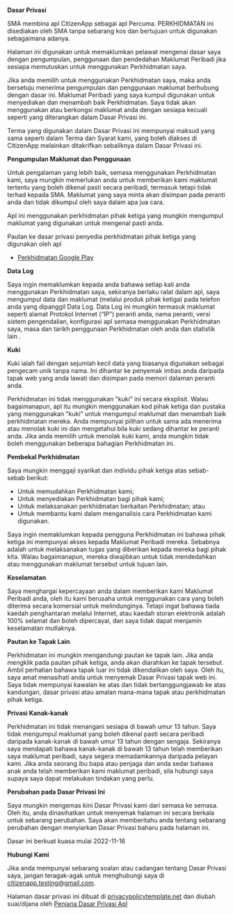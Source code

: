 **Dasar Privasi**

SMA membina apl CitizenApp sebagai apl Percuma. PERKHIDMATAN ini disediakan oleh SMA tanpa sebarang kos dan bertujuan untuk digunakan sebagaimana adanya.

Halaman ini digunakan untuk memaklumkan pelawat mengenai dasar saya dengan pengumpulan, penggunaan dan pendedahan Maklumat Peribadi jika sesiapa memutuskan untuk menggunakan Perkhidmatan saya.

Jika anda memilih untuk menggunakan Perkhidmatan saya, maka anda bersetuju menerima pengumpulan dan penggunaan maklumat berhubung dengan dasar ini. Maklumat Peribadi yang saya kumpul digunakan untuk menyediakan dan menambah baik Perkhidmatan. Saya tidak akan menggunakan atau berkongsi maklumat anda dengan sesiapa kecuali seperti yang diterangkan dalam Dasar Privasi ini.

Terma yang digunakan dalam Dasar Privasi ini mempunyai maksud yang sama seperti dalam Terma dan Syarat kami, yang boleh diakses di CitizenApp melainkan ditakrifkan sebaliknya dalam Dasar Privasi ini.

**Pengumpulan Maklumat dan Penggunaan**

Untuk pengalaman yang lebih baik, semasa menggunakan Perkhidmatan kami, saya mungkin memerlukan anda untuk memberikan kami maklumat tertentu yang boleh dikenal pasti secara peribadi, termasuk tetapi tidak terhad kepada SMA. Maklumat yang saya minta akan disimpan pada peranti anda dan tidak dikumpul oleh saya dalam apa jua cara.

Apl ini menggunakan perkhidmatan pihak ketiga yang mungkin mengumpul maklumat yang digunakan untuk mengenal pasti anda.

Pautan ke dasar privasi penyedia perkhidmatan pihak ketiga yang digunakan oleh apl

- [Perkhidmatan Google Play](https://www.google.com/policies/privacy/)

**Data Log**

Saya ingin memaklumkan kepada anda bahawa setiap kali anda menggunakan Perkhidmatan saya, sekiranya berlaku ralat dalam apl, saya mengumpul data dan maklumat (melalui produk pihak ketiga) pada telefon anda yang dipanggil Data Log. Data Log ini mungkin termasuk maklumat seperti alamat Protokol Internet (“IP”) peranti anda, nama peranti, versi sistem pengendalian, konfigurasi apl semasa menggunakan Perkhidmatan saya, masa dan tarikh penggunaan Perkhidmatan oleh anda dan statistik lain .

**Kuki**

Kuki ialah fail dengan sejumlah kecil data yang biasanya digunakan sebagai pengecam unik tanpa nama. Ini dihantar ke penyemak imbas anda daripada tapak web yang anda lawati dan disimpan pada memori dalaman peranti anda.

Perkhidmatan ini tidak menggunakan "kuki" ini secara eksplisit. Walau bagaimanapun, apl itu mungkin menggunakan kod pihak ketiga dan pustaka yang menggunakan "kuki" untuk mengumpul maklumat dan menambah baik perkhidmatan mereka. Anda mempunyai pilihan untuk sama ada menerima atau menolak kuki ini dan mengetahui bila kuki sedang dihantar ke peranti anda. Jika anda memilih untuk menolak kuki kami, anda mungkin tidak boleh menggunakan beberapa bahagian Perkhidmatan ini.

**Pembekal Perkhidmatan**

Saya mungkin menggaji syarikat dan individu pihak ketiga atas sebab-sebab berikut:

- Untuk memudahkan Perkhidmatan kami;
- Untuk menyediakan Perkhidmatan bagi pihak kami;
- Untuk melaksanakan perkhidmatan berkaitan Perkhidmatan; atau
- Untuk membantu kami dalam menganalisis cara Perkhidmatan kami digunakan.

Saya ingin memaklumkan kepada pengguna Perkhidmatan ini bahawa pihak ketiga ini mempunyai akses kepada Maklumat Peribadi mereka. Sebabnya adalah untuk melaksanakan tugas yang diberikan kepada mereka bagi pihak kita. Walau bagaimanapun, mereka diwajibkan untuk tidak mendedahkan atau menggunakan maklumat tersebut untuk tujuan lain.

**Keselamatan**

Saya menghargai kepercayaan anda dalam memberikan kami Maklumat Peribadi anda, oleh itu kami berusaha untuk menggunakan cara yang boleh diterima secara komersial untuk melindunginya. Tetapi ingat bahawa tiada kaedah penghantaran melalui Internet, atau kaedah storan elektronik adalah 100% selamat dan boleh dipercayai, dan saya tidak dapat menjamin keselamatan mutlaknya.

**Pautan ke Tapak Lain**

Perkhidmatan ini mungkin mengandungi pautan ke tapak lain. Jika anda mengklik pada pautan pihak ketiga, anda akan diarahkan ke tapak tersebut. Ambil perhatian bahawa tapak luar ini tidak dikendalikan oleh saya. Oleh itu, saya amat menasihati anda untuk menyemak Dasar Privasi tapak web ini. Saya tidak mempunyai kawalan ke atas dan tidak bertanggungjawab ke atas kandungan, dasar privasi atau amalan mana-mana tapak atau perkhidmatan pihak ketiga.

**Privasi Kanak-kanak**

Perkhidmatan ini tidak menangani sesiapa di bawah umur 13 tahun. Saya tidak mengumpul maklumat yang boleh dikenal pasti secara peribadi daripada kanak-kanak di bawah umur 13 tahun dengan sengaja. Sekiranya saya mendapati bahawa kanak-kanak di bawah 13 tahun telah memberikan saya maklumat peribadi, saya segera memadamkannya daripada pelayan kami. Jika anda seorang ibu bapa atau penjaga dan anda sedar bahawa anak anda telah memberikan kami maklumat peribadi, sila hubungi saya supaya saya dapat melakukan tindakan yang perlu.

**Perubahan pada Dasar Privasi Ini**

Saya mungkin mengemas kini Dasar Privasi kami dari semasa ke semasa. Oleh itu, anda dinasihatkan untuk menyemak halaman ini secara berkala untuk sebarang perubahan. Saya akan memberitahu anda tentang sebarang perubahan dengan menyiarkan Dasar Privasi baharu pada halaman ini.

Dasar ini berkuat kuasa mulai 2022-11-16

**Hubungi Kami**

Jika anda mempunyai sebarang soalan atau cadangan tentang Dasar Privasi saya, jangan teragak-agak untuk menghubungi saya di citizenapp.testing@gmail.com.

Halaman dasar privasi ini dibuat di [privacypolicytemplate.net](https://privacypolicytemplate.net) dan diubah suai/dijana oleh [Penjana Dasar Privasi Apl](https://app-privacy-policy-generator.nisrulz.com/)
